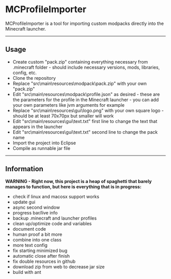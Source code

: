 # MCProfileImporter
MCProfileImporter is a tool for importing custom modpacks directly into the Minecraft launcher.

---

## Usage

- Create custom "pack.zip" containing everything necessary from .minecraft folder - should include necessary versions, mods, libraries, config, etc.
- Clone the repository
- Replace "src\main\resources\modpack\pack.zip" with your own "pack.zip"
- Edit "src\main\resources\modpack\profile.json" as desired - these are the parameters for the profile in the Minecraft launcher - you can add your own parameters like jvm arguments for example
- Replace "src\main\resources\gui\logo.png" with your own square logo - should be at least 70x70px but smaller will work
- Edit "src\main\resources\gui\text.txt" first line to change the text that appears in the launcher
- Edit "src\main\resources\gui\text.txt" second line to change the pack name
- Import the project into Eclipse
- Compile as runnable jar file

---

## Information

**WARNING - Right now, this project is a heap of spaghetti that barely manages to function, but here is everything that is in progress:**
- check if linux and macosx support works
- update gui
- async second window
- progress bar/live info
- backup .minecraft and launcher profiles
- clean up/optimize code and variables
- document code
- human proof a bit more
- combine into one class
- more text config
- fix starting minimized bug
- automatic close after finish
- fix double resources in github
- download zip from web to decrease jar size
- build with ant
